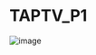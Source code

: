 # TAPTV_P1
![image](https://github.com/user-attachments/assets/e06c2575-6ac6-4c74-b402-72a39dffa29b)

